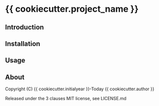 # {{ cookiecutter.project_name }}

## Introduction

## Installation

## Usage

## About

Copyright (C) {{ cookiecutter.initialyear }}-Today {{ cookiecutter.author }}

Released under the 3 clauses MIT license, see LICENSE.md
